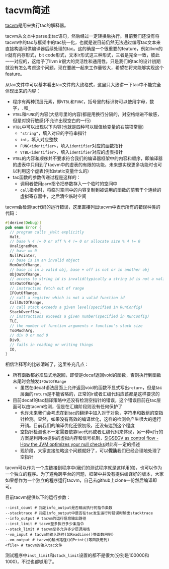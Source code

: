 # tacvm简述

[tacvm](https://github.com/MashPlant/tacvm)是用来执行tac的解释器。

tacvm从文本中parse出tac语句，然后经过一定转换后执行。目前我们还没有将tacvm中的tac与框架中的tac统一化，也就是说目前仍然无法通过编写tac文本来直接构造可供编译器后续处理的tac。这的确是一个很重要的feature，例如llvm的ir就有内存形式，bit code形式，文本ir形式这三种形式，三者是完全一致，彼此一一对应的，这给予了llvm ir很大的灵活性和通用性。只是我们的tac的设计初期就没有怎么考虑这个问题，现在要统一起来工作量较大，希望在将来能够实现这个feature。

从tac文件中可以基本看出tac文件的大致格式，这里只大致讲一下tac中不能完全体现出来的内容：

- 程序有两种顶层元素，即`VTBL`和`FUNC`，括号里的标识符可以使用字母，数字，`.`和`_`
- `VTBL`和`FUNC`的内容(大括号里的内容)都是用换行分隔的，对空格缩进不敏感，但是对换行敏感(不允许出现空白的一行)
- `VTBL`中可以出现以下内容(也就是四种可以赋值给变量的右端项常量)
  - `"string"`，填入对应的字符串指针
  - `int`，填入对应整数
  - `FUNC<identifier>`，填入`identifier`对应的函数指针
  - `VTBL<identifier>`，填入`identifier`对应的虚表指针
- `VTBL`的内容和顺序并不要求符合我们的编译器框架中的内容和顺序，即编译器的虚表中只用到了tacvm中的虚表的有限的功能，未来想实现更多功能时也可以利用这个虚表(例如static变量什么的)
- tac函数的参数传递过程是这样的：
  - 调用者使用`parm`指令把参数存入一个临时的空间中
  - `call`指令时，将临时空间中的内容复制到被调用的函数的前若干个连续的虚拟寄存器中，之后清空临时空间

tacvm会检测tac代码的运行错误，这里直接列出tacvm中表示所有的错误种类的代码：

```rust
#[derive(Debug)]
pub enum Error {
  // program calls _Halt explicitly
  Halt,
  // base % 4 != 0 or off % 4 != 0 or allocate size % 4 != 0
  UnalignedMem,
  // base == 0
  NullPointer,
  // base is in an invalid object
  MemOutOfRange,
  // base is in a valid obj, base + off is not or in another obj
  ObjOutOfRange,
  // access to string id is invalid(typically a string id is not a valid mem address)
  StrOutOfRange,
  // instruction fetch out of range
  IFOutOfRange,
  // call a register which is not a valid function id
  CallOutOfRange,
  // call stack exceeds a given level(specified in RunConfig)
  StackOverflow,
  // instructions exceeds a given number(specified in RunConfig)
  TLE,
  // the number of function arguments > function's stack size
  TooMuchArg,
  // div 0 or mod 0
  Div0,
  // fails in reading or writing things
  IO,
}
```

相信注释写的比较清晰了，这里补充几点：

- 所有函数都必须显式地返回，即使是decaf返回void的函数，否则执行到函数末尾时会触发`IFOutOfRange`
  - 虽然在decaf语法层面上允许返回void的函数不显式写出`return`，但是tac层面的`return`是不能省略的，正常的ir或者汇编代码应该都是这样要求的
- 目前decaf的tac翻译策略中还没有检测空指针的错误，这个错误目前在tac层面可以由tacvm检测，但是在汇编阶段则没有任何保护了
  - 也许未来我们会考虑在到tac的翻译中加入对于对象，字符串和数组的空指针检测。显然，如果没有高效的编译优化，这样的检测会产生很大的运行开销。目前我们的编译优化还很初级，还没有达到这个程度
  - 空指针检测也不一定需要依靠tac代码或者汇编代码来体现，另一种可行的方案是利用os提供的虚拟内存和信号机制，[SIGSEGV as control flow - How the JVM optimizes your null checks](https://jcdav.is/2015/10/06/SIGSEGV-as-control-flow/)对此有一定的描述
  - 现阶段，大家直接忽略这个问题就好了，可以**假装**我们已经合理地处理了空指针

tacvm可以作为一个库链接到程序中(我们的测试程序就是这样用的)，也可以作为一个独立的程序。为了避免跨平台的问题，框架中并没有提供编译好的版本，大家如果想作为一个独立的程序运行tacvm，自己去github上clone一份然后编译即可。

目前tacvm提供以下的运行参数：

```
--inst_count # 指定info_output是否输出执行的指令条数
--stacktrace # 指定info_output中是否在tac发生运行时错误时输出stacktrace
--info_output # tacvm的运行信息输出路径
--inst_limit # tacvm至多执行多少条指令
--stack_limit # tacvm至多允许多少层调用栈
--vm_input # tacvm的输入路径(如ReadLine()等函数用到)
--vm_output # tacvm的输出路径(如Print()等函数用到)
<file> # tacvm的输入tac文件
```

测试程序中`inst_limit`和`stack_limit`设置的都不是很大(分别是100000和1000)，不过也都够用了。